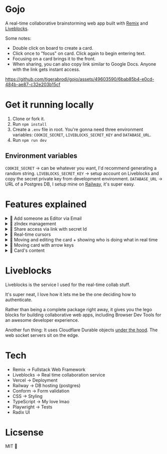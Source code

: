 # Gojo

A real-time collaborative brainstorming web app built with [Remix](https://remix.run/) and [Liveblocks](https://liveblocks.io/).

Some notes:

- Double click on board to create a card.
- Click once to "focus" on card. Click again to begin entering text.
- Focusing on a card brings it to the front.
- When sharing, you can also copy link similar to Google Docs. Anyone with the link gets instant access.

https://github.com/tigerabrodi/gojo/assets/49603590/6bab85b4-e0cd-484b-ae87-c32e203b15cf

# Get it running locally

1. Clone or fork it.
2. Run `npm install`
3. Create a `.env` file in root. You're gonna need three environment variables: `COOKIE_SECRET`, `LIVEBLOCKS_SECRET_KEY` and `DATABASE_URL`.
4. Run `npm run dev`

## Environment variables

`COOKIE_SECRET` -> can be whatever you want, I'd recommend generating a random string.
`LIVEBLOCKS_SECRET_KEY` -> setup account on Liveblocks and copy the secret private key from development environment.
`DATABASE_URL` -> URL of a Postgres DB, I setup mine on [Railway](https://railway.app/), it's super easy.

# Features explained

<details>
  <summary>🍿 Add someone as Editor via Email</summary>

---

At the moment, you can only add someone as editor. Supporting other roles shouldn't be too hard, but I left it out for now.

To make this work, we keep track of the roles for every board.

```tsx
model BoardRole {
  id       String   @id @default(uuid())
  role     String // owner, editor
  board    Board    @relation(fields: [boardId], references: [id], onDelete: Cascade)
  boardId  String
  user     User     @relation(fields: [userId], references: [id])
  userId   String
  addedAt DateTime @default(now())

  @@unique([boardId, userId]) // Ensure one role per user per board
}
```

</details>

<details>
  <summary>🍿 zIndex management</summary>

---

When focusing on a card, we bring it to the front. The order of zIndex is kept via `zIndexOrderListWithCardIds` in the liveblocks storage.

In the liveblocks storage, we have an array of the cardIds `zIndexOrderListWithCardIds`. The last card has the highest zIndex in this list.

We get the zIndex for every card by simply calling `indexOf` using the card's id.

Liveblocks storage type code:

```tsx
type Storage = {
  cards: LiveList<LiveObject<CardType>>
  zIndexOrderListWithCardIds: LiveList<string>
  boardName: string
}
```

Code inside Card component for bringing cards to the front:

```tsx
const bringCardToFront = useMutation(({ storage }, cardId: string) => {
  const zIndexOrderListWithCardIds = storage.get('zIndexOrderListWithCardIds')
  const index = zIndexOrderListWithCardIds.findIndex((id) => id === cardId)

  if (index !== -1) {
    zIndexOrderListWithCardIds.delete(index)
    zIndexOrderListWithCardIds.push(cardId)
  }
}, [])
```

## Side note

This is a simple way of managing zIndex. It's not the most efficient way, because e.g. adding something to beginning of the array is O(n) time complexity. Arrays are stored as a continuous block of memory, so adding something to the beginning means we have to shift everything else to the right, if there is no space available, we'd have to allocate a new block of memory and copy everything over.

If you were building something like Figma from scratch (no liveblocks) where milliseconds matter, you would probably want to consider a different approach.

</details>

<details>
  <summary>🍿 Share access via link with secret Id</summary>

---

There is also the option to copy a share link on share dialog.

You can simply copy it and share it with a friend.

When they enter the link, they will instantly get access.

For every board, we create a secretId. The link appends this secretId as query parameter on the board's url. If it exists, we verify it's the correct one before creating a role for the new user. However, the user may already exist, so we're using `upsert` here in prisma.

Board model code:

```tsx
model Board {
  id       String      @id @default(uuid())
  name     String
  secretId String      @default(uuid()) // secret Id
  roles    BoardRole[]
  lastOpenedAt DateTime?
  createdAt DateTime   @default(now())
  updatedAt DateTime   @updatedAt
}
```

Board route loader function, this runs on the server before client renders anything:

```tsx
export async function loader({ params, request }: LoaderFunctionArgs) {
  const userId = await requireAuthCookie(request);
  const boardId = params.id;

  invariant(boardId, "No board ID provided");

  const currentUrl = new URL(request.url);
  const secretId = currentUrl.searchParams.get("secretId");

  if (secretId) {
    const isUserAllowedToEnterBoard =
      await checkUserAllowedToEnterBoardWithSecretId({
        boardId,
        secretId,
      });

    if (!isUserAllowedToEnterBoard) {
      throw redirectWithError("/boards", {
        message: "You are not allowed on this board.",
      });
    }

    await upsertUserBoardRole({
      userId,
      boardId,
    });
  }
// ...
```

</details>

<details>
  <summary>🍿 Real-time cursors</summary>

---

This seems hard, and honestly, it is, but Liveblocks makes things simple to implement. There is a `useOthers` hook that gives us access to see the `presence` info of other users on the board in real time.

Code for mapping out the cursor component:

```tsx
{
  others.map(({ connectionId, presence }) => {
    if (presence.cursor === null) {
      return null
    }

    return (
      <Cursor
        key={`cursor-${connectionId}`}
        color={getColorWithId(connectionId)}
        x={presence.cursor.x}
        y={presence.cursor.y}
        name={presence.name}
      />
    )
  })
}
```

We make sure to update the user's own presence when they're moving around the page:

```tsx
      <main
        onDoubleClick={createNewCard}
        onPointerMove={(event) => {
          updateMyPresence({
            cursor: {
              x: Math.round(event.clientX),
              y: Math.round(event.clientY),
            },
          });
        }}
        onPointerLeave={() =>
          updateMyPresence({
            cursor: null,
          })
        }
      >
// ...
```

Get color with id function:

```tsx
export function getColorWithId(id: number) {
  return COLORS[id % COLORS.length]
}
```

At scale where we expect many users on a single board, we'd need to make sure to have many more colors. Currently, COLORS contains 15 colors.

Cursor component:

```tsx
import type { LinksFunction } from '@vercel/remix'
import cursorStyles from './Cursor.css'

type Props = {
  color: string
  name: string
  x: number
  y: number
}

export const cursorLinks: LinksFunction = () => [
  { rel: 'stylesheet', href: cursorStyles },
]

export function Cursor({ color, name, x, y }: Props) {
  return (
    <div
      className="cursor"
      style={{
        transform: `translateX(${x}px) translateY(${y}px)`,
        '--colors-cursor': color,
      }}
    >
      <svg xmlns="http://www.w3.org/2000/svg" fill="none" viewBox="0 0 15 22">
        <path
          fill={color}
          stroke="#162137"
          strokeWidth={1.5}
          d="M6.937 15.03h-.222l-.165.158L1 20.5v-19l13 13.53H6.937Z"
        />
      </svg>
      <span>{name}</span>
    </div>
  )
}
```

</details>

<details>
  <summary>🍿 Moving and editing the card + showing who is doing what in real time</summary>

---

This was hard. I actually struggled with this for several hours, trying to figure out how to get it to work properly.

I had a flickering bug due to card's on blur function running whenever you click the second time to begin entering the text.

My main learning: onBlur runs whenever the focus leaves the component, EVEN if the focus leaves the component for an element inside the component. It was really hard to debug because it was like a deep assumption I've always had. 😅

We also have to keep track of whether the card was clicked already or not, if it wasn't clicked, we don't yet want to focus on the editable content inside the card.

Code when clicking on the card:

```tsx
function onCardClick() {
  const isCardContentCurrentlyFocused =
    document.activeElement === cardContentRef.current

  if (isCardContentCurrentlyFocused) return

  if (!hasCardBeenClickedBefore) {
    setHasCardBeenClickedBefore(true)
    return
  }

  if (cardContentRef.current) {
    cardContentRef.current.focus()
    moveCursorToEnd(cardContentRef.current)
    setIsCardContentFocused(true)
    scrollToTheBottomOfCardContent()
    updateMyPresence({ isTyping: true })
  }
}
```

Now, this is where it gets funky.

When we focus we need to right away update the presence for other users, telling them we're focusing on the card. This gotta be done via `onFocus` and not `onClick`. Because onClick doesn't trigger till the finger leaves the mouse button.

Code for focusing on card:

```tsx
function onCardFocus() {
  updateMyPresence({
    selectedCardId: card.id,
  })
}
```

When blurring the card, things also get interesting. There are several things we wanna do, and we ONLY want the blur logic to proceed if we're not about to edit the content.

Like I said before, blur happens when the focus leaves the element, even if the focus leaves an element for another one that's inside of it.

This is where I learned about `relatedTarget`, taken from [MDN](https://developer.mozilla.org/en-US/docs/Web/API/MouseEvent/relatedTarget): "The MouseEvent.relatedTarget read-only property is the secondary target for the mouse event, if there is one."

This is similar to mouseleave event (referring to the MDN document), `relatedTarget` points to the element it enters.

Code for card blur:

```tsx
function onCardBlur(event: FocusEvent<HTMLDivElement>) {
  // If we're focusing on card content, card's blur should not be triggered
  if (event.relatedTarget === cardContentRef.current) return

  cardContentRef.current?.blur()
  setIsCardContentFocused(false)
  setHasCardBeenClickedBefore(false)
  updateMyPresence({ isTyping: false, selectedCardId: null })
}
```

How do we know someone is selecting what card?

We get that from the `useOthers` hook.

```js
const others = useOthers()
const personFocusingOnThisCard = others.find(
  (person) => person.presence.selectedCardId === card.id
)
```

What's the UI for showing who is editing what card?

If someone else is focusing on a card, we update the styling and also display the name tag for the card:

```tsx
{
  personFocusingOnThisCard && (
    <div
      className="card-presence-name"
      style={{
        backgroundColor: getColorWithId(personFocusingOnThisCard.connectionId),
      }}
    >
      {personFocusingOnThisCard.presence.name}
    </div>
  )
}
```

</details>

<details>
  <summary>🍿 Moving card with arrow keys</summary>

---

When a card is focused, you can move it with arrow keys.

However, we don't want this to happen if you're editing the text. That would otherwise be a very confusing experience.

Code for moving the card with arrow keys:

```tsx
function handleCardMove(direction: 'up' | 'down' | 'left' | 'right') {
  let newX = card.positionX
  let newY = card.positionY

  switch (direction) {
    case 'up':
      newY -= 10
      break
    case 'down':
      newY += 10
      break
    case 'left':
      newX -= 10
      break
    case 'right':
      newX += 10
      break
    default:
      break
  }

  updateCardPosition(card.id, newX, newY)
}

function onCardKeyDown(event: KeyboardEvent<HTMLDivElement>) {
  if (event.key === 'Escape' && cardContentRef.current) {
    cardContentRef.current.blur()
    return
  }

  // If user editing text, moving card with arrow keys should not be triggered
  if (cardContentRef.current === document.activeElement) return

  const arrowKey = ARROW_KEYS[event.key as keyof typeof ARROW_KEYS]

  if (arrowKey) {
    switch (event.key) {
      case 'ArrowUp':
        handleCardMove('up')
        break
      case 'ArrowDown':
        handleCardMove('down')
        break
      case 'ArrowLeft':
        handleCardMove('left')
        break
      case 'ArrowRight':
        handleCardMove('right')
        break
      default:
        break
    }

    // Prevent the page from scrolling when using arrow keys
    event.preventDefault()
  }
}
```

</details>

<details>
  <summary>🍿 Card's content</summary>

---

For the content, we're using a contenteditable div. We're storing the actual HTML content because we want to preserve the formatting.

I'm using DOMPurify to sanitize the HTML content before saving it to the database. This ensures that we're not saving any malicious code.

```tsx
function handleInput(event: React.FormEvent<HTMLSpanElement>) {
  const newHtml = event.currentTarget.innerHTML || ''
  const purifiedHtml = DOMPurify.sanitize(newHtml)
  setContent(purifiedHtml)
  updateCardContent(card.id, purifiedHtml)
}
```

</details>

# Liveblocks

Liveblocks is the service I used for the real-time collab stuff.

It's super neat, I love how it lets me be the one deciding how to authenticate.

Rather than being a complete package right away, it gives you the lego blocks for building collaborative web apps, including Browser Dev Tools for an awesome developer experience.

Another fun thing: It uses Cloudflare Durable objects [under the hood](https://liveblocks.io/docs/platform/websocket-infrastructure). The web socket servers sit on the edge.

# Tech

- Remix -> Fullstack Web Framework
- Liveblocks -> Real time collaboration service
- Vercel -> Deployment
- Railway -> DB hosting (postgres)
- Conform -> Form validation
- CSS -> Styling
- TypeScript -> My love lmao
- Playwright -> Tests
- Radix UI

# Licsense

MIT 💞
